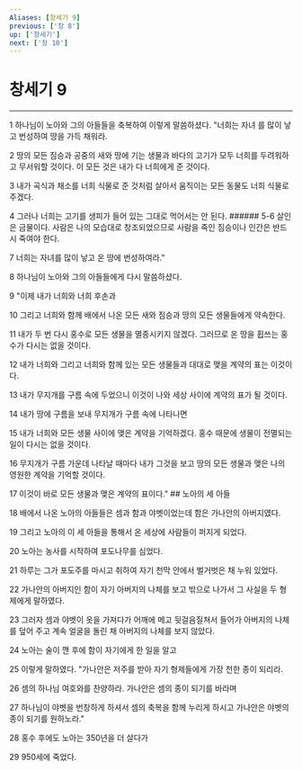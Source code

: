 ```yaml
---
Aliases: [창세기 9]
previous: ['창 8']
up: ['창세기']
next: ['창 10']
---
```

# 창세기 9

***


1 하나님이 노아와 그의 아들들을 축복하여 이렇게 말씀하셨다. "너희는 자녀 를 많이 낳고 번성하여 땅을 가득 채워라. 

2 땅의 모든 짐승과 공중의 새와 땅에 기는 생물과 바다의 고기가 모두 너희를 두려워하고 무서워할 것이다. 이 모든 것은 내가 다 너희에게 준 것이다. 

3 내가 곡식과 채소를 너희 식물로 준 것처럼 살아서 움직이는 모든 동물도 너희 식물로 주겠다. 

4 그러나 너희는 고기를 생피가 들어 있는 그대로 먹어서는 안 된다. ###### 5-6 살인은 금물이다. 사람은 나의 모습대로 창조되었으므로 사람을 죽인 짐승이나 인간은 반드시 죽여야 한다. 

7 너희는 자녀를 많이 낳고 온 땅에 번성하여라." 

8 하나님이 노아와 그의 아들들에게 다시 말씀하셨다. 

9 "이제 내가 너희와 너희 후손과 

10 그리고 너희와 함께 배에서 나온 모든 새와 짐승과 땅의 모든 생물들에게 약속한다. 

11 내가 두 번 다시 홍수로 모든 생물을 멸종시키지 않겠다. 그러므로 온 땅을 휩쓰는 홍수가 다시는 없을 것이다. 

12 내가 너희와 그리고 너희와 함께 있는 모든 생물들과 대대로 맺을 계약의 표는 이것이다. 

13 내가 무지개를 구름 속에 두었으니 이것이 나와 세상 사이에 계약의 표가 될 것이다. 

14 내가 땅에 구름을 보내 무지개가 구름 속에 나타나면 

15 내가 너희와 모든 생물 사이에 맺은 계약을 기억하겠다. 홍수 때문에 생물이 전멸되는 일이 다시는 없을 것이다. 

16 무지개가 구름 가운데 나타날 때마다 내가 그것을 보고 땅의 모든 생물과 맺은 나의 영원한 계약을 기억할 것이다. 

17 이것이 바로 모든 생물과 맺은 계약의 표이다." ## 노아의 세 아들 

18 배에서 나온 노아의 아들들은 셈과 함과 야벳이었는데 함은 가나안의 아버지였다. 

19 그리고 노아의 이 세 아들을 통해서 온 세상에 사람들이 퍼지게 되었다. 

20 노아는 농사를 시작하여 포도나무를 심었다. 

21 하루는 그가 포도주를 마시고 취하여 자기 천막 안에서 벌거벗은 채 누워 있었다. 

22 가나안의 아버지인 함이 자기 아버지의 나체를 보고 밖으로 나가서 그 사실을 두 형제에게 말하였다. 

23 그러자 셈과 야벳이 옷을 가져다가 어깨에 메고 뒷걸음질쳐서 들어가 아버지의 나체를 덮어 주고 계속 얼굴을 돌린 채 아버지의 나체를 보지 않았다. 

24 노아는 술이 깬 후에 함이 자기에게 한 일을 알고 

25 이렇게 말하였다. "가나안은 저주를 받아 자기 형제들에게 가장 천한 종이 되리라. 

26 셈의 하나님 여호와를 찬양하라. 가나안은 셈의 종이 되기를 바라며 

27 하나님이 야벳을 번창하게 하셔서 셈의 축복을 함께 누리게 하시고 가나안은 야벳의 종이 되기를 원하노라." 

28 홍수 후에도 노아는 350년을 더 살다가 

29 950세에 죽었다.
